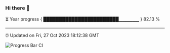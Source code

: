 ### Hi there 👋

⏳ Year progress { ████████████████████████▁▁▁▁▁▁ } 82.13 %

---

⏰ Updated on Fri, 27 Oct 2023 18:12:38 GMT

![Progress Bar CI](https://github.com/liununu/liununu/workflows/Progress%20Bar%20CI/badge.svg)
